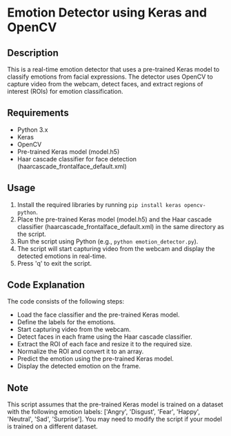 **Emotion Detector using Keras and OpenCV**
=====================================================

**Description**
---------------

This is a real-time emotion detector that uses a pre-trained Keras model to classify emotions from facial expressions. The detector uses OpenCV to capture video from the webcam, detect faces, and extract regions of interest (ROIs) for emotion classification.

**Requirements**
---------------

* Python 3.x
* Keras
* OpenCV
* Pre-trained Keras model (model.h5)
* Haar cascade classifier for face detection (haarcascade_frontalface_default.xml)

**Usage**
---------

1. Install the required libraries by running `pip install keras opencv-python`.
2. Place the pre-trained Keras model (model.h5) and the Haar cascade classifier (haarcascade_frontalface_default.xml) in the same directory as the script.
3. Run the script using Python (e.g., `python emotion_detector.py`).
4. The script will start capturing video from the webcam and display the detected emotions in real-time.
5. Press 'q' to exit the script.

**Code Explanation**
-------------------

The code consists of the following steps:

* Load the face classifier and the pre-trained Keras model.
* Define the labels for the emotions.
* Start capturing video from the webcam.
* Detect faces in each frame using the Haar cascade classifier.
* Extract the ROI of each face and resize it to the required size.
* Normalize the ROI and convert it to an array.
* Predict the emotion using the pre-trained Keras model.
* Display the detected emotion on the frame.

**Note**
------

This script assumes that the pre-trained Keras model is trained on a dataset with the following emotion labels: ['Angry', 'Disgust', 'Fear', 'Happy', 'Neutral', 'Sad', 'Surprise']. You may need to modify the script if your model is trained on a different dataset.